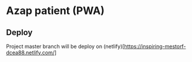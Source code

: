 # Azap patient (PWA)

## Deploy

Project master branch will be deploy on (netlify)[https://inspiring-mestorf-dcea88.netlify.com/]
